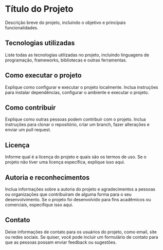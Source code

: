 # Título do Projeto

Descrição breve do projeto, incluindo o objetivo e principais funcionalidades.

## Tecnologias utilizadas

Liste todas as tecnologias utilizadas no projeto, incluindo linguagens de programação, frameworks, bibliotecas e outras ferramentas.

## Como executar o projeto

Explique como configurar e executar o projeto localmente. Inclua instruções para instalar dependências, configurar o ambiente e executar o projeto.

## Como contribuir

Explique como outras pessoas podem contribuir com o projeto. Inclua instruções para clonar o repositório, criar um branch, fazer alterações e enviar um pull request.

## Licença

Informe qual é a licença do projeto e quais são os termos de uso. Se o projeto não tiver uma licença específica, explique isso aqui.

## Autoria e reconhecimentos

Inclua informações sobre a autoria do projeto e agradecimentos a pessoas ou organizações que contribuíram de alguma forma para o seu desenvolvimento. Se o projeto foi desenvolvido para fins acadêmicos ou comerciais, especifique isso aqui.

## Contato

Deixe informações de contato para os usuários do projeto, como email, site ou redes sociais. Se quiser, você pode incluir um formulário de contato para que as pessoas possam enviar feedback ou sugestões.
